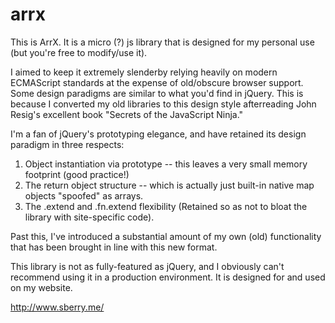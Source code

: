 arrx
====

This is ArrX.
It is a micro (?) js library that is designed for my personal use (but you're free to modify/use it).

I aimed to keep it extremely slenderby relying heavily on modern ECMAScript standards at the expense of old/obscure browser support. Some design paradigms are similar to what you'd find in jQuery. This is because I converted my old libraries to this design style afterreading John Resig's excellent book "Secrets of the JavaScript Ninja."

I'm a fan of jQuery's prototyping elegance, and have retained its design paradigm in three respects:
1. Object instantiation via prototype -- this leaves a very small memory footprint (good practice!)
2. The return object structure -- which is actually just built-in native map objects "spoofed" as arrays.
3. The .extend and .fn.extend flexibility (Retained so as not to bloat the library with site-specific code).

Past this, I've introduced a substantial amount of my own (old) functionality that has been brought in line with this new format.

This library is not as fully-featured as jQuery, and I obviously can't recommend using it in a production environment. It is designed for and used on my website.

http://www.sberry.me/
